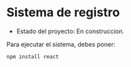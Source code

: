 <h1>  Sistema de registro</h1>

- Estado del proyecto: En construccion.

Para ejecutar el sistema, debes poner:

```npm install react```
